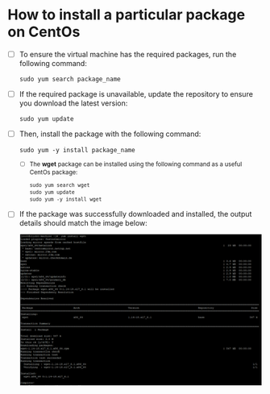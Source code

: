 # How to install a particular package on CentOs
- [ ] To ensure the virtual machine has the required packages, run the following command:
    ```
    sudo yum search package_name
    ```
- [ ] If the required package is unavailable, update the repository to ensure you download the latest version:
    ```
    sudo yum update
    ```
- [ ] Then, install the package with the following command:
    ```
    sudo yum -y install package_name
    ```
    <sub>                                                  

    - [ ] The **wget** package can be installed using the following command as a useful CentOs package:
        ```
        sudo yum search wget
        sudo yum update
        sudo yum -y install wget
        ```
    </sub>    
- [ ] If the package was successfully downloaded and installed, the output details should match the image below:
    <p align="center">
        <img src="images/wget.png"/>
    </p>